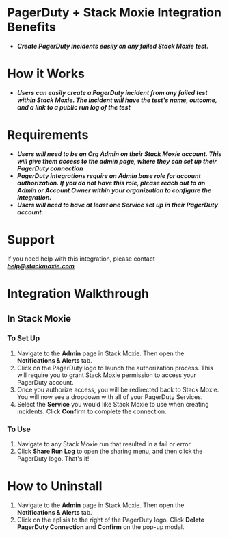 # PagerDuty + Stack Moxie Integration Benefits

* ***Create PagerDuty incidents easily on any failed Stack Moxie test.***

# How it Works
* ***Users can easily create a PagerDuty incident from any failed test within Stack Moxie. The incident will have the test's name, outcome, and a link to a public run log of the test***

# Requirements
* ***Users will need to be an Org Admin on their Stack Moxie account. This will give them access to the admin page, where they can set up their PagerDuty connection***
* ***PagerDuty integrations require an Admin base role for account authorization. If you do not have this role, please reach out to an Admin or Account Owner within your organization to configure the integration.***
* ***Users will need to have at least one Service set up in their PagerDuty account.***

# Support

If you need help with this integration, please contact ***help@stackmoxie.com***

# Integration Walkthrough
## In Stack Moxie

### To Set Up
1. Navigate to the **Admin** page in Stack Moxie. Then open the **Notifications & Alerts** tab. 
2. Click on the PagerDuty logo to launch the authorization process. This will require you to grant Stack Moxie permission to access your PagerDuty account.
3. Once you authorize access, you will be redirected back to Stack Moxie. You will now see a dropdown with all of your PagerDuty Services.
4. Select the **Service** you would like Stack Moxie to use when creating incidents. Click **Confirm** to complete the connection.

### To Use
1. Navigate to any Stack Moxie run that resulted in a fail or error.
2. Click **Share Run Log** to open the sharing menu, and then click the PagerDuty logo. That's it!


# How to Uninstall
1. Navigate to the **Admin** page in Stack Moxie. Then open the **Notifications & Alerts** tab. 
2. Click on the eplisis to the right of the PagerDuty logo. Click **Delete PagerDuty Connection** and **Confirm** on the pop-up modal.